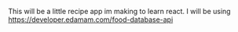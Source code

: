 This will be a little recipe app im making to learn react. 
I will be using https://developer.edamam.com/food-database-api 
